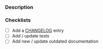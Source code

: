 <!-- Thank you for contributing to Pyodide! All improvements are welcome,
     so don't be afraid to make a PR. -->

<!-- [IMPORTANT] Note on CI failures: 
     Currently, we are having issues with selenium-based tests.
     Don't panic if the CI fails on your PR because of timeouts.
     It's probably not your fault. We will investigate :) -->

### Description

<!-- Please explain what your PR is about:
     - reasoning for the change
     - some details of updated code
     - any noteworthy choices to be aware of
	Please refer to any related issues by #<issue_id> -->

### Checklists

<!-- Note on checklists:
     If you think some of these steps are not necessary for your PR,
     just remove those checkboxes, or mark them as checked. Otherwise,
     if some checkboxes are left unmarked, we might assume that your PR
     is not ready to be merged and we might keep you waiting -->

- [ ] Add a [CHANGELOG](https://github.com/pyodide/pyodide/blob/main/docs/project/changelog.md) entry
- [ ] Add / update tests
- [ ] Add new / update outdated documentation
